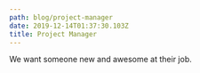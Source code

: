 ```yaml
---
path: blog/project-manager
date: 2019-12-14T01:37:30.103Z
title: Project Manager
---
```

We want someone new and awesome at their job.
